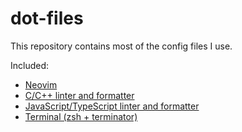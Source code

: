 # dot-files
This repository contains most of the config files I use.

Included:
- [Neovim](./nvim/)
- [C/C++ linter and formatter](./c-cpp/)
- [JavaScript/TypeScript linter and formatter](./js/)
- [Terminal (zsh + terminator)](./terminal/)
